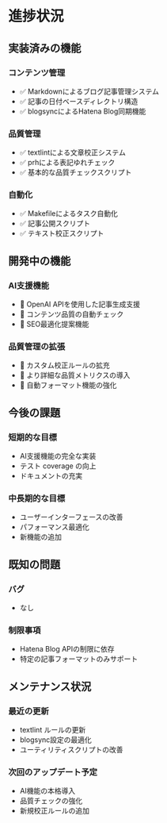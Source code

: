 # 進捗状況

## 実装済みの機能

### コンテンツ管理

- ✅ Markdownによるブログ記事管理システム
- ✅ 記事の日付ベースディレクトリ構造
- ✅ blogsyncによるHatena Blog同期機能

### 品質管理

- ✅ textlintによる文章校正システム
- ✅ prhによる表記ゆれチェック
- ✅ 基本的な品質チェックスクリプト

### 自動化

- ✅ Makefileによるタスク自動化
- ✅ 記事公開スクリプト
- ✅ テキスト校正スクリプト

## 開発中の機能

### AI支援機能

- 🔄 OpenAI APIを使用した記事生成支援
- 🔄 コンテンツ品質の自動チェック
- 🔄 SEO最適化提案機能

### 品質管理の拡張

- 🔄 カスタム校正ルールの拡充
- 🔄 より詳細な品質メトリクスの導入
- 🔄 自動フォーマット機能の強化

## 今後の課題

### 短期的な目標

- AI支援機能の完全な実装
- テスト coverage の向上
- ドキュメントの充実

### 中長期的な目標

- ユーザーインターフェースの改善
- パフォーマンス最適化
- 新機能の追加

## 既知の問題

### バグ

- なし

### 制限事項

- Hatena Blog APIの制限に依存
- 特定の記事フォーマットのみサポート

## メンテナンス状況

### 最近の更新

- textlint ルールの更新
- blogsync設定の最適化
- ユーティリティスクリプトの改善

### 次回のアップデート予定

- AI機能の本格導入
- 品質チェックの強化
- 新規校正ルールの追加
